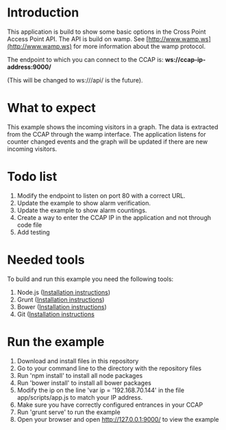 # Introduction

This application is build to show some basic options in the Cross Point Access Point API. The API is build on wamp. See  [http://www.wamp.ws](http://www.wamp.ws) for more information about the wamp protocol. 

The endpoint to which you can connect to the CCAP is: **ws://ccap-ip-address:9000/**

(This will be changed to ws://<ccap-ip>/api/ is the future).

# What to expect

This example shows the incoming visitors in a graph. The data is extracted from the CCAP through the wamp interface. The application listens for counter changed events and the graph will be updated if there are new incoming visitors.

# Todo list

1. Modify the endpoint to listen on port 80 with a correct URL.
2. Update the example to show alarm verification.
3. Update the example to show alarm countings.
4. Create a way to enter the CCAP IP in the application and not through code file
5. Add testing

# Needed tools

To build and run this example you need the following tools:

1. Node.js ([Installation instructions](http://nodejs.org/))
2. Grunt ([Installation instructions](http://gruntjs.com/getting-started))
3. Bower ([Installation instructions](http://bower.io/))
4. Git ([Installation instructions](http://git-scm.com/)

# Run the example

1. Download and install files in this repository
2. Go to your command line to the directory with the repository files
3. Run 'npm install' to install all node packages
4. Run 'bower install' to install all bower packages
5. Modify the ip on the line 'var ip = '192.168.70.144' in the file app/scripts/app.js to match your IP address.
6. Make sure you have correctly configured entrances in your CCAP
5. Run 'grunt serve' to run the example
6. Open your browser and open http://127.0.0.1:9000/ to view the example
